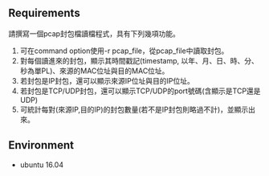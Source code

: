 ## Requirements

請撰寫一個pcap封包檔讀檔程式，具有下列幾項功能。
1. 可在command option使用-r pcap_file，從pcap_file中讀取封包。
2. 對每個讀進來的封包，顯示其時間戳記(timestamp, 以年、月、日、時、分、秒為單PL)、來源的MAC位址與目的MAC位址。
3. 若封包是IP封包，還可以顯示來源IP位址與目的IP位址。
4. 若封包是TCP/UDP封包，還可以顯示TCP/UDP的port號碼(含顯示是TCP還是UDP)
5. 可統計每對(來源IP,目的IP)的封包數量(若不是IP封包則略過不計)，並顯示出來。

## Environment

- ubuntu 16.04
